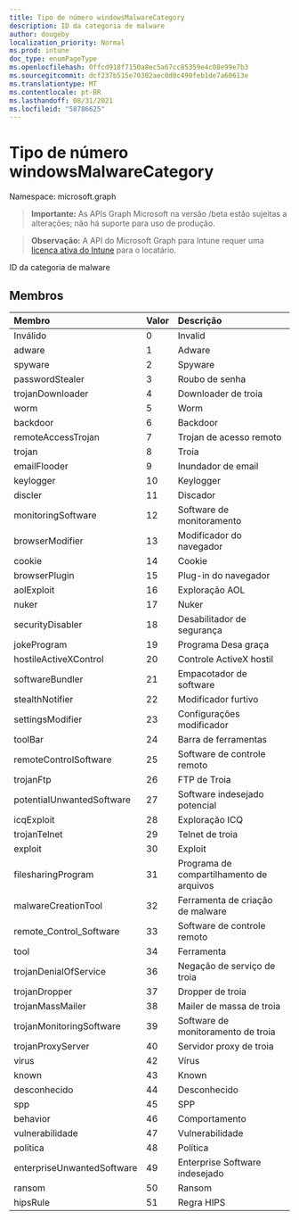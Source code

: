 ```yaml
---
title: Tipo de número windowsMalwareCategory
description: ID da categoria de malware
author: dougeby
localization_priority: Normal
ms.prod: intune
doc_type: enumPageType
ms.openlocfilehash: 0ffcd918f7150a8ec5a67cc85359e4c08e99e7b3
ms.sourcegitcommit: dcf237b515e70302aec0d0c490feb1de7a60613e
ms.translationtype: MT
ms.contentlocale: pt-BR
ms.lasthandoff: 08/31/2021
ms.locfileid: "58786625"
---
```

# <a name="windowsmalwarecategory-enum-type"></a>Tipo de número windowsMalwareCategory

Namespace: microsoft.graph

> **Importante:** As APIs Graph Microsoft na versão /beta estão sujeitas a alterações; não há suporte para uso de produção.

> **Observação:** A API do Microsoft Graph para Intune requer uma [licença ativa do Intune](https://go.microsoft.com/fwlink/?linkid=839381) para o locatário.

ID da categoria de malware

## <a name="members"></a>Membros
|Membro|Valor|Descrição|
|:---|:---|:---|
|Inválido|0|Invalid|
|adware|1|Adware|
|spyware|2|Spyware|
|passwordStealer|3|Roubo de senha|
|trojanDownloader|4 |Downloader de troia|
|worm|5 |Worm|
|backdoor|6 |Backdoor|
|remoteAccessTrojan|7 |Trojan de acesso remoto|
|trojan|8 |Troia|
|emailFlooder|9 |Inundador de email|
|keylogger|10 |Keylogger|
|discler|11 |Discador|
|monitoringSoftware|12 |Software de monitoramento|
|browserModifier|13|Modificador do navegador|
|cookie|14 |Cookie|
|browserPlugin|15 |Plug-in do navegador|
|aolExploit|16 |Exploração AOL|
|nuker|17 |Nuker|
|securityDisabler|18 |Desabilitador de segurança|
|jokeProgram|19|Programa Desa graça|
|hostileActiveXControl|20|Controle ActiveX hostil|
|softwareBundler| 21 |Empacotador de software|
|stealthNotifier|22|Modificador furtivo|
|settingsModifier|23|Configurações modificador|
|toolBar|24|Barra de ferramentas|
|remoteControlSoftware|25|Software de controle remoto|
|trojanFtp|26|FTP de Troia|
|potentialUnwantedSoftware|27|Software indesejado potencial|
|icqExploit|28|Exploração ICQ|
|trojanTelnet|29|Telnet de troia|
|exploit|30|Exploit|
|filesharingProgram|31|Programa de compartilhamento de arquivos|
|malwareCreationTool|32|Ferramenta de criação de malware|
|remote_Control_Software|33|Software de controle remoto|
|tool|34|Ferramenta|
|trojanDenialOfService|36|Negação de serviço de troia|
|trojanDropper|37|Dropper de troia|
|trojanMassMailer|38|Mailer de massa de troia|
|trojanMonitoringSoftware|39|Software de monitoramento de troia|
|trojanProxyServer|40|Servidor proxy de troia|
|virus|42|Vírus|
|known|43|Known|
|desconhecido|44|Desconhecido|
|spp|45|SPP|
|behavior|46|Comportamento|
|vulnerabilidade|47|Vulnerabilidade|
|política|48|Política|
|enterpriseUnwantedSoftware|49|Enterprise Software indesejado|
|ransom|50|Ransom|
|hipsRule|51|Regra HIPS|



